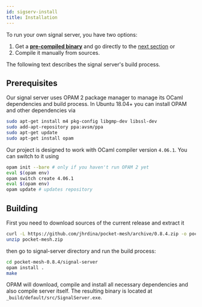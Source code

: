 ```yaml
---
id: sigserv-install
title: Installation
---
```


To run your own signal server, you have two options:

1. Get a [**pre-compiled binary**](https://github.com/jhrdina/pocket-mesh/releases) and go directly to the [next section](sigserv-config) or
2. Compile it manually from sources.

The following text describes the signal server's build process.

## Prerequisites

Our signal server uses OPAM 2 package manager to manage its OCaml dependencies and build process. In Ubuntu 18.04+ you can install OPAM and other dependencies via

```sh
sudo apt-get install m4 pkg-config libgmp-dev libssl-dev
sudo add-apt-repository ppa:avsm/ppa
sudo apt-get update
sudo apt-get install opam
```

Our project is designed to work with OCaml compiler version `4.06.1`. You can switch to it using

```sh
opam init --bare # only if you haven't run OPAM 2 yet
eval $(opam env)
opam switch create 4.06.1
eval $(opam env)
opam update # updates repository
```

## Building

First you need to download sources of the current release and extract it

```sh
curl -L https://github.com/jhrdina/pocket-mesh/archive/0.8.4.zip -o pocket-mesh.zip
unzip pocket-mesh.zip
```

then go to signal-server directory and run the build process:

```sh
cd pocket-mesh-0.8.4/signal-server
opam install .
make
```

OPAM will download, compile and install all necessary dependencies and also compile server itself. The resulting binary is located at `_build/default/src/SignalServer.exe`.